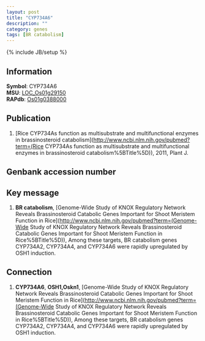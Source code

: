```yaml
---
layout: post
title: "CYP734A6"
description: ""
category: genes
tags: [BR catabolism]
---
```

{% include JB/setup %}

## Information
__Symbol__: CYP734A6  
__MSU__: [LOC_Os01g29150](http://rice.plantbiology.msu.edu/cgi-bin/ORF_infopage.cgi?orf=LOC_Os01g29150)  
__RAPdb__: [Os01g0388000](http://rapdb.dna.affrc.go.jp/viewer/gbrowse_details/irgsp1?name=Os01g0388000)  

## Publication
1. [Rice CYP734As function as multisubstrate and multifunctional enzymes in brassinosteroid catabolism](http://www.ncbi.nlm.nih.gov/pubmed?term=(Rice CYP734As function as multisubstrate and multifunctional enzymes in brassinosteroid catabolism%5BTitle%5D)), 2011, Plant J.

## Genbank accession number

## Key message
1. __BR catabolism__, [Genome-Wide Study of KNOX Regulatory Network Reveals Brassinosteroid Catabolic Genes Important for Shoot Meristem Function in Rice](http://www.ncbi.nlm.nih.gov/pubmed?term=(Genome-Wide Study of KNOX Regulatory Network Reveals Brassinosteroid Catabolic Genes Important for Shoot Meristem Function in Rice%5BTitle%5D)), Among these targets, BR catabolism genes CYP734A2, CYP734A4, and CYP734A6 were rapidly upregulated by OSH1 induction.

## Connection
1. __CYP734A6__, __OSH1,Oskn1__, [Genome-Wide Study of KNOX Regulatory Network Reveals Brassinosteroid Catabolic Genes Important for Shoot Meristem Function in Rice](http://www.ncbi.nlm.nih.gov/pubmed?term=(Genome-Wide Study of KNOX Regulatory Network Reveals Brassinosteroid Catabolic Genes Important for Shoot Meristem Function in Rice%5BTitle%5D)), Among these targets, BR catabolism genes CYP734A2, CYP734A4, and CYP734A6 were rapidly upregulated by OSH1 induction.


